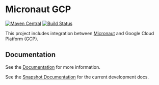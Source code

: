 # Micronaut GCP

[![Maven Central](https://img.shields.io/maven-central/v/io.micronaut.gcp/micronaut-gcp-common.svg?label=Maven%20Central)](https://search.maven.org/search?q=g:%22io.micronaut.gcp%22%20AND%20a:%22micronaut-gcp-common%22)
[![Build Status](https://travis-ci.org/micronaut-projects/micronaut-gcp.svg?branch=master)](https://travis-ci.org/micronaut-projects/micronaut-gcp)

This project includes integration between [Micronaut](http://micronaut.io) and Google Cloud Platform (GCP).

## Documentation

See the [Documentation](https://micronaut-projects.github.io/micronaut-gcp/latest/guide) for more information. 

See the [Snapshot Documentation](https://micronaut-projects.github.io/micronaut-gcp/snapshot/guide) for the current development docs.


